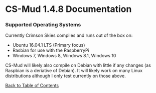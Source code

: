 # CS-Mud 1.4.8 Documentation

### Supported Operating Systems

Currently Crimson Skies compiles and runs out of the box on:

  - Ubuntu 16.04.1 LTS (Primary focus)
  - Rasbian for use with the RaspberryPi
  - Windows 7, Windows 8, Windows 8.1, Windows 10

CS-Mud will likely also compile on Debian with little if any changes (as Raspbian is a deriative of Debian).  It will likely work on many Linux distributions although I only test currently on those above.

[Back to Table of Contents](index.md)
